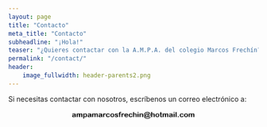 ```yaml
---
layout: page
title: "Contacto"
meta_title: "Contacto"
subheadline: "¡Hola!"
teaser: "¿Quieres contactar con la A.M.P.A. del colegio Marcos Frechín?."
permalink: "/contact/"
header:
    image_fullwidth: header-parents2.png
---
```

Si necesitas contactar con nosotros, escríbenos un correo electrónico a:

<style>
.center {
  display: block;
  margin-left: auto;
  margin-right: auto;
  width: 50%;
}
</style>

<img src="/images/email.png" alt="Nuestra dirección de email" class="center">